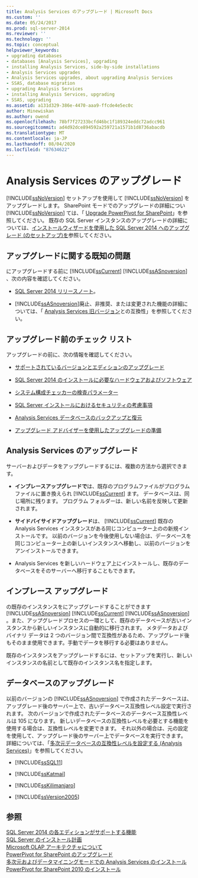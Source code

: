 ```yaml
---
title: Analysis Services のアップグレード | Microsoft Docs
ms.custom: ''
ms.date: 05/24/2017
ms.prod: sql-server-2014
ms.reviewer: ''
ms.technology: ''
ms.topic: conceptual
helpviewer_keywords:
- upgrading databases
- databases [Analysis Services], upgrading
- installing Analysis Services, side-by-side installations
- Analysis Services upgrades
- Analysis Services upgrades, about upgrading Analysis Services
- SSAS, database migration
- upgrading Analysis Services
- installing Analysis Services, upgrading
- SSAS, upgrading
ms.assetid: a131d329-386e-4470-aaa9-ffcde4e5ec0c
author: Minewiskan
ms.author: owend
ms.openlocfilehash: 78bf7f27233bcfd46bc1f189324eddc72adcc961
ms.sourcegitcommit: ad4d92dce894592a259721a1571b1d8736abacdb
ms.translationtype: MT
ms.contentlocale: ja-JP
ms.lasthandoff: 08/04/2020
ms.locfileid: "87634622"
---
```

# <a name="upgrade-analysis-services"></a>Analysis Services のアップグレード
  [!INCLUDE[ssNoVersion](../../includes/ssnoversion-md.md)] セットアップを使用して [!INCLUDE[ssNoVersion](../../includes/ssnoversion-md.md)] をアップグレードします。 SharePoint モードでのアップグレードの詳細につい [!INCLUDE[ssNoVersion](../../includes/ssnoversion-md.md)] ては、「 [Upgrade PowerPivot for SharePoint](upgrade-power-pivot-for-sharepoint.md)」を参照してください。 既存の SQL Server インスタンスのアップグレードの詳細については、[インストールウィザードを使用した SQL Server 2014 へのアップグレード &#40;のセットアップ&#41;を](upgrade-sql-server-using-the-installation-wizard-setup.md)参照してください。  
  
## <a name="known-upgrade-issues"></a>アップグレードに関する既知の問題  
 にアップグレードする前に [!INCLUDE[ssCurrent](../../includes/sscurrent-md.md)] [!INCLUDE[ssASnoversion](../../includes/ssasnoversion-md.md)] 、次の内容を確認してください。  
  
-   [SQL Server 2014 リリースノート](https://go.microsoft.com/fwlink/?LinkID=296445)。  
  
-   [!INCLUDE[ssASnoversion](../../includes/ssasnoversion-md.md)]廃止、非推奨、または変更された機能の詳細については、「 [Analysis Services 旧バージョン](https://docs.microsoft.com/analysis-services/analysis-services-backward-compatibility)との互換性」を参照してください。  
  
## <a name="pre-upgrade-checklist"></a>アップグレード前のチェック リスト  
 アップグレードの前に、次の情報を確認してください。  
  
-   [サポートされているバージョンとエディションのアップグレード](supported-version-and-edition-upgrades.md)  
  
-   [SQL Server 2014 のインストールに必要なハードウェアおよびソフトウェア](../../sql-server/install/hardware-and-software-requirements-for-installing-sql-server.md)  
  
-   [システム構成チェッカーの検査パラメーター](check-parameters-for-the-system-configuration-checker.md)  
  
-   [SQL Server インストールにおけるセキュリティの考慮事項](../../sql-server/install/security-considerations-for-a-sql-server-installation.md)  
  
-   [Analysis Services データベースのバックアップと復元](https://docs.microsoft.com/analysis-services/multidimensional-models/backup-and-restore-of-analysis-services-databases)  
  
-   [アップグレード アドバイザーを使用したアップグレードの準備](../../sql-server/install/use-upgrade-advisor-to-prepare-for-upgrades.md)  
  
## <a name="upgrading-analysis-services"></a>Analysis Services のアップグレード  
 サーバーおよびデータをアップグレードするには、複数の方法から選択できます。  
  
-   **インプレースアップグレードで**は、既存のプログラムファイルがプログラムファイルに置き換えられ [!INCLUDE[ssCurrent](../../includes/sscurrent-md.md)] ます。 データベースは、同じ場所に残ります。 プログラム フォルダーは、新しい名前を反映して更新されます。  
  
-   **サイドバイサイドアップグレード**は、 [!INCLUDE[ssCurrent](../../includes/sscurrent-md.md)] 既存の Analysis Services インスタンスがある同じコンピューター上のの新規インストールです。 以前のバージョンを今後使用しない場合は、データベースを同じコンピューター上の新しいインスタンスへ移動し、以前のバージョンをアンインストールできます。  
  
-   Analysis Services を新しいハードウェア上にインストールし、既存のデータベースをそのサーバーへ移行することもできます。  
  
## <a name="in-place-upgrade"></a>インプレース アップグレード  
 の既存のインスタンスをにアップグレードすることができます [!INCLUDE[ssASnoversion](../../includes/ssasnoversion-md.md)] [!INCLUDE[ssCurrent](../../includes/sscurrent-md.md)] [!INCLUDE[ssASnoversion](../../includes/ssasnoversion-md.md)] 。また、アップグレードプロセスの一環として、既存のデータベースが古いインスタンスから新しいインスタンスに自動的に移行されます。 メタデータおよびバイナリ データは 2 つのバージョン間で互換性があるため、アップグレード後もそのまま使用できます。手動でデータを移行する必要はありません。  
  
 既存のインスタンスをアップグレードするには、セットアップを実行し、新しいインスタンスの名前として既存のインスタンス名を指定します。  
  
## <a name="upgrading-databases"></a>データベースのアップグレード  
 以前のバージョンの [!INCLUDE[ssASnoversion](../../includes/ssasnoversion-md.md)] で作成されたデータベースは、アップグレード後のサーバー上で、古いデータベース互換性レベル設定で実行されます。 次のバージョンで作成されたデータベースのデータベース互換性レベルは 105 になります。 新しいデータベースの互換性レベルを必要とする機能を使用する場合は、互換性レベルを変更できます。 それ以外の場合は、元の設定を使用して、アップグレード後のサーバー上でデータベースを実行できます。 詳細については、「[多次元データベースの互換性レベルを設定する &#40;Analysis Services&#41;](https://docs.microsoft.com/analysis-services/multidimensional-models/compatibility-level-of-a-multidimensional-database-analysis-services)」を参照してください。  
  
-   [!INCLUDE[ssSQL11](../../includes/sssql11-md.md)]  
  
-   [!INCLUDE[ssKatmai](../../includes/sskatmai-md.md)]  
  
-   [!INCLUDE[ssKilimanjaro](../../includes/sskilimanjaro-md.md)]  
  
-   [!INCLUDE[ssVersion2005](../../includes/ssversion2005-md.md)]  
  
## <a name="see-also"></a>参照  
 [SQL Server 2014 の各エディションがサポートする機能](../../getting-started/features-supported-by-the-editions-of-sql-server-2014.md)   
 [SQL Server のインストール計画](../../sql-server/install/planning-a-sql-server-installation.md)   
 [Microsoft OLAP アーキテクチャについて](https://docs.microsoft.com/analysis-services/multidimensional-models/olap-physical/understanding-microsoft-olap-architecture)   
 [PowerPivot for SharePoint のアップグレード](upgrade-power-pivot-for-sharepoint.md)   
 [多次元およびデータマイニングモードでの Analysis Services のインストール](../../sql-server/install/install-analysis-services-in-multidimensional-and-data-mining-mode.md)   
 [PowerPivot for SharePoint 2010 のインストール](../../sql-server/install/powerpivot-for-sharepoint-2010-installation.md)  
  
  
